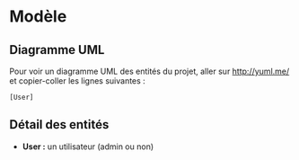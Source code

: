 Modèle
======

Diagramme UML
-------------

Pour voir un diagramme UML des entités du projet, aller sur http://yuml.me/ et copier-coller les lignes suivantes :

``` yuml
[User]
```

Détail des entités
------------------

 * **User :** un utilisateur (admin ou non)
